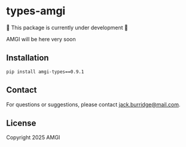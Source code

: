 # types-amgi

:construction: This package is currently under development :construction:

AMGI will be here very soon

## Installation

```
pip install amgi-types==0.9.1
```

## Contact

For questions or suggestions, please contact [jack.burridge@mail.com](mailto:jack.burridge@mail.com).

## License

Copyright 2025 AMGI
